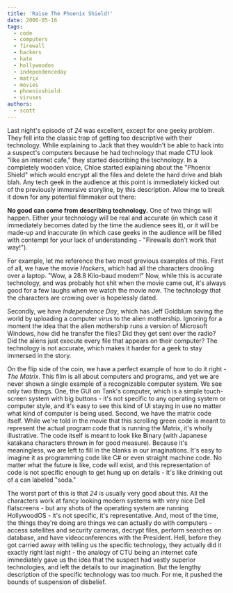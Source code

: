 ```yaml
---
title: 'Raise The Phoenix Shield!'
date: 2006-05-16
tags:
  - code
  - computers
  - firewall
  - hackers
  - hate
  - hollywoodos
  - independenceday
  - matrix
  - movies
  - phoenixshield
  - viruses
authors:
  - scott
---
```


Last night's episode of _24_ was excellent, except for one geeky problem. They fell into the classic trap of getting too descriptive with their technology. While explaining to Jack that they wouldn't be able to hack into a suspect's computers because he had technology that made CTU look "like an internet cafe," they started describing the technology. In a completely wooden voice, Chloe started explaining about the "Phoenix Shield" which would encrypt all the files and delete the hard drive and blah blah. Any tech geek in the audience at this point is immediately kicked out of the previously immersive storyline, by this description. Allow me to break it down for any potential filmmaker out there:

**No good can come from describing technology.** One of two things will happen. Either your technology will be real and accurate (in which case it immediately becomes dated by the time the audience sees it), or it will be made-up and inaccurate (in which case geeks in the audience will be filled with contempt for your lack of understanding - "Firewalls don't work that way!").

For example, let me reference the two most grevious examples of this. First of all, we have the movie _Hackers_, which had all the characters drooling over a laptop. "Wow, a 28.8 Kilo-baud modem!" Now, while this is accurate technology, and was probably hot shit when the movie came out, it's always good for a few laughs when we watch the movie now. The technology that the characters are crowing over is hopelessly dated.

Secondly, we have _Independence Day_, which has Jeff Goldblum saving the world by uploading a computer virus to the alien mothership. Ignoring for a moment the idea that the alien mothership runs a version of Microsoft Windows, how did he transfer the files? Did they get sent over the radio? Did the aliens just execute every file that appears on their computer? The technology is not accurate, which makes it harder for a geek to stay immersed in the story.

On the flip side of the coin, we have a perfect example of how to do it right - _The Matrix_. This film is all about computers and programs, and yet we are never shown a single example of a recognizable computer system. We see only two things. One, the GUI on Tank's computer, which is a simple touch-screen system with big buttons - it's not specific to any operating system or computer style, and it's easy to see this kind of UI staying in use no matter what kind of computer is being used. Second, we have the matrix code itself. While we're told in the movie that this scrolling green code is meant to represent the actual program code that is running the Matrix, it's wholly illustrative. The code itself is meant to look like Binary (with Japanese katakana characters thrown in for good measure). Because it's meaningless, we are left to fill in the blanks in our imaginations. It's easy to imagine it as programming code like C# or even straight machine code. No matter what the future is like, code will exist, and this representation of code is not specific enough to get hung up on details - It's like drinking out of a can labeled "soda."

The worst part of this is that _24_ is usually very good about this. All the characters work at fancy looking modern systems with very nice Dell flatscreens - but any shots of the operating system are running HollywoodOS - it's not specific, it's representative. And, most of the time, the things they're doing are things we can actually do with computers - access satellites and security cameras, decrypt files, perform searches on database, and have videoconferences with the President. Hell, before they got carried away with telling us the specific technology, they actually did it exactly right last night - the analogy of CTU being an internet cafe immediately gave us the idea that the suspect had vastly superior technologies, and left the details to our imagination. But the lengthy description of the specific technology was too much. For me, it pushed the bounds of suspension of disbelief.

